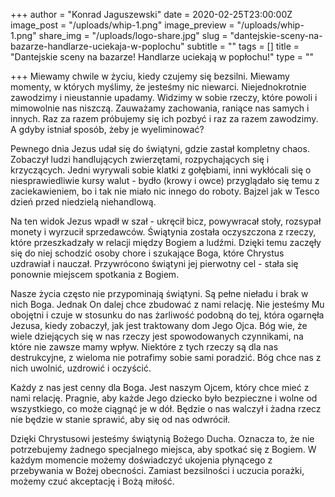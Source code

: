 +++
author = "Konrad Jaguszewski"
date = 2020-02-25T23:00:00Z
image_post = "/uploads/whip-1.png"
image_preview = "/uploads/whip-1.png"
share_img = "/uploads/logo-share.jpg"
slug = "dantejskie-sceny-na-bazarze-handlarze-uciekaja-w-poplochu"
subtitle = ""
tags = []
title = "Dantejskie sceny na bazarze! Handlarze uciekają w popłochu!"
type = ""

+++
Miewamy chwile w życiu, kiedy czujemy się bezsilni. Miewamy momenty, w których myślimy, że jesteśmy nic niewarci. Niejednokrotnie zawodzimy i nieustannie upadamy. Widzimy w sobie rzeczy, które powoli i mimowolnie nas niszczą. Zauważamy zachowania, raniące nas samych i innych. Raz za razem próbujemy się ich pozbyć i raz za razem zawodzimy. A gdyby istniał sposób, żeby je wyeliminować?

Pewnego dnia Jezus udał się do świątyni, gdzie zastał kompletny chaos. Zobaczył ludzi handlujących zwierzętami, rozpychających się i krzyczących. Jedni wyrywali sobie klatki z gołębiami, inni wykłócali się o niesprawiedliwie kursy walut - bydło (krowy i owce) przyglądało się temu z zaciekawieniem, bo i tak nie miało nic innego do roboty. Bajzel jak w Tesco dzień przed niedzielą niehandlową.

Na ten widok Jezus wpadł w szał - ukręcił bicz, powywracał stoły, rozsypał monety i wyrzucił sprzedawców. Świątynia została oczyszczona z rzeczy, które przeszkadzały w relacji między Bogiem a ludźmi. Dzięki temu zaczęły się do niej schodzić osoby chore i szukające Boga, które Chrystus uzdrawiał i nauczał. Przywrócono świątyni jej pierwotny cel - stała się ponownie miejscem spotkania z Bogiem.

Nasze życia często nie przypominają świątyni. Są pełne nieładu i brak w nich Boga. Jednak On dalej chce zbudować z nami relację. Nie jesteśmy Mu obojętni i czuje w stosunku do nas żarliwość podobną do tej, która ogarnęła Jezusa, kiedy zobaczył, jak jest traktowany dom Jego Ojca. Bóg wie, że wiele dziejących się w nas rzeczy jest spowodowanych czynnikami, na które nie zawsze mamy wpływ. Niektóre z tych rzeczy są dla nas destrukcyjne, z wieloma nie potrafimy sobie sami poradzić. Bóg chce nas z nich uwolnić, uzdrowić i oczyścić.

Każdy z nas jest cenny dla Boga. Jest naszym Ojcem, który chce mieć z nami relację. Pragnie, aby każde Jego dziecko było bezpieczne i wolne od wszystkiego, co może ciągnąć je w dół. Będzie o nas walczył i żadna rzecz nie będzie w stanie sprawić, aby się od nas odwrócił.

Dzięki Chrystusowi jesteśmy świątynią Bożego Ducha. Oznacza to, że nie potrzebujemy żadnego specjalnego miejsca, aby spotkać się z Bogiem. W każdym momencie możemy doświadczyć ukojenia płynącego z przebywania w Bożej obecności. Zamiast bezsilności i uczucia porażki, możemy czuć akceptację i Bożą miłość.